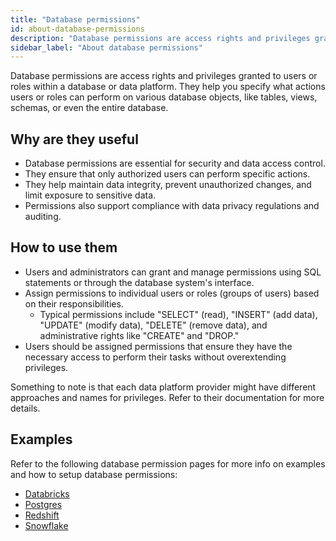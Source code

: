 ```yaml
---
title: "Database permissions"
id: about-database-permissions
description: "Database permissions are access rights and privileges granted to users or roles within a database management system."
sidebar_label: "About database permissions"
---
```


Database permissions are access rights and privileges granted to users or roles within a database or data platform. They help you specify what actions users or roles can perform on various database objects, like tables, views, schemas, or even the entire database.


## Why are they useful

- Database permissions are essential for security and data access control.
- They ensure that only authorized users can perform specific actions.
- They help maintain data integrity, prevent unauthorized changes, and limit exposure to sensitive data.
- Permissions also support compliance with data privacy regulations and auditing.

## How to use them

- Users and administrators can grant and manage permissions using SQL statements or through the database system's interface.
- Assign permissions to individual users or roles (groups of users) based on their responsibilities.
  - Typical permissions include "SELECT" (read), "INSERT" (add data), "UPDATE" (modify data), "DELETE" (remove data), and administrative rights like "CREATE" and "DROP."
- Users should be assigned permissions that ensure they have the necessary access to perform their tasks without overextending privileges.

Something to note is that each data platform provider might have different approaches and names for privileges. Refer to their documentation for more details.
## Examples

Refer to the following database permission pages for more info on examples and how to setup database permissions:

- [Databricks](/reference/database-permissions/databricks-permissions)
- [Postgres](/reference/database-permissions/postgres-permissions)
- [Redshift](/reference/database-permissions/redshift-permissions)
- [Snowflake](/reference/database-permissions/snowflake-permissions)
